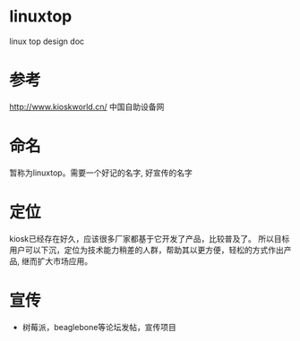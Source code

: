 # linuxtop
linux top design doc

# 参考
http://www.kioskworld.cn/ 中国自助设备网

# 命名
暂称为linuxtop。需要一个好记的名字, 好宣传的名字

# 定位
kiosk已经存在好久，应该很多厂家都基于它开发了产品，比较普及了。
所以目标用户可以下沉，定位为技术能力稍差的人群，帮助其以更方便，轻松的方式作出产品,
继而扩大市场应用。

# 宣传
 - 树莓派，beaglebone等论坛发帖，宣传项目

